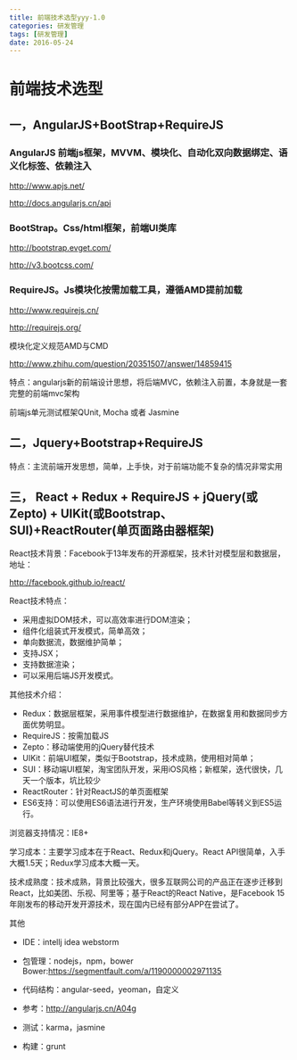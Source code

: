 ```yaml
---
title: 前端技术选型yyy-1.0
categories: 研发管理
tags: [研发管理]
date: 2016-05-24
---
```


# 前端技术选型
## 一，AngularJS+BootStrap+RequireJS
### AngularJS  前端js框架，MVVM、模块化、自动化双向数据绑定、语义化标签、依赖注入
http://www.apjs.net/

http://docs.angularjs.cn/api

### BootStrap。Css/html框架，前端UI类库

http://bootstrap.evget.com/

http://v3.bootcss.com/

### RequireJS。Js模块化按需加载工具，遵循AMD提前加载

http://www.requirejs.cn/

http://requirejs.org/

模块化定义规范AMD与CMD

http://www.zhihu.com/question/20351507/answer/14859415

特点：angularjs新的前端设计思想，将后端MVC，依赖注入前置，本身就是一套完整的前端mvc架构

前端js单元测试框架QUnit, Mocha 或者 Jasmine
## 二，Jquery+Bootstrap+RequireJS
特点：主流前端开发思想，简单，上手快，对于前端功能不复杂的情况非常实用
## 三， React + Redux + RequireJS + jQuery(或Zepto) + UIKit(或Bootstrap、SUI)+ReactRouter(单页面路由器框架)
React技术背景：Facebook于13年发布的开源框架，技术针对模型层和数据层，地址：

http://facebook.github.io/react/

React技术特点：
* 采用虚拟DOM技术，可以高效率进行DOM渲染；
* 组件化组装式开发模式，简单高效；
* 单向数据流，数据维护简单；
* 支持JSX；
* 支持数据渲染；
* 可以采用后端JS开发模式。

其他技术介绍：

* Redux：数据层框架，采用事件模型进行数据维护，在数据复用和数据同步方面优势明显。
* RequireJS：按需加载JS
* Zepto：移动端使用的jQuery替代技术
* UIKit：前端UI框架，类似于Bootstrap，技术成熟，使用相对简单；
* SUI：移动端UI框架，淘宝团队开发，采用iOS风格；新框架，迭代很快，几天一个版本，坑比较少
* ReactRouter：针对ReactJS的单页面框架
* ES6支持：可以使用ES6语法进行开发，生产环境使用Babel等转义到ES5运行。

浏览器支持情况：IE8+

学习成本：主要学习成本在于React、Redux和jQuery。React API很简单，入手大概1.5天；Redux学习成本大概一天。

技术成熟度：技术成熟，背景比较强大，很多互联网公司的产品正在逐步迁移到React，比如美团、乐视、阿里等；基于React的React Native，是Facebook 15年刚发布的移动开发开源技术，现在国内已经有部分APP在尝试了。

其他
* IDE：intellj idea   webstorm
* 包管理：nodejs，npm，bower
Bower:https://segmentfault.com/a/1190000002971135

* 代码结构：angular-seed，yeoman，自定义
* 参考：http://angularjs.cn/A04g
* 测试：karma，jasmine
* 构建：grunt
